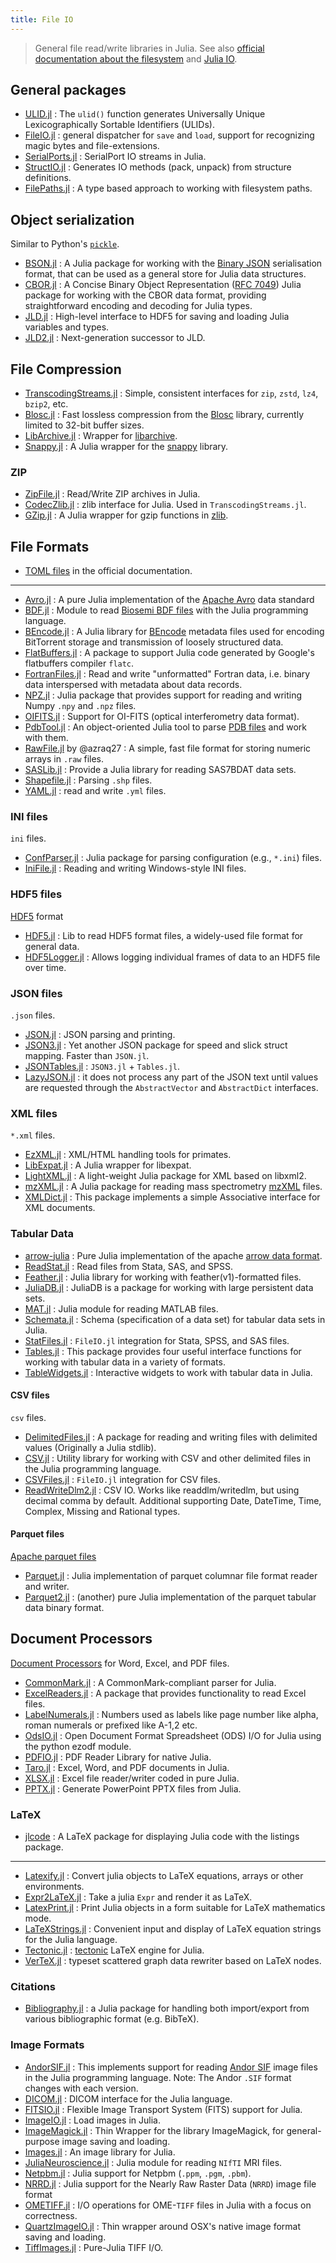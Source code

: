 ```yaml
---
title: File IO
---
```


> General file read/write libraries in Julia.
> See also [official documentation about the filesystem](https://docs.julialang.org/en/v1/base/file/) and [Julia IO](https://github.com/JuliaIO).

## General packages

- [ULID.jl](https://github.com/ararslan/ULID.jl) : The `ulid()` function generates Universally Unique Lexicographically Sortable Identifiers (ULIDs).
- [FileIO.jl](https://github.com/JuliaIO/FileIO.jl) : general dispatcher for `save` and `load`, support for recognizing magic bytes and file-extensions.
- [SerialPorts.jl](https://github.com/JuliaIO/SerialPorts.jl) : SerialPort IO streams in Julia.
- [StructIO.jl](https://github.com/JuliaIO/StructIO.jl) : Generates IO methods (pack, unpack) from structure definitions.
- [FilePaths.jl](https://github.com/rofinn/FilePaths.jl) :  A type based approach to working with filesystem paths.

## Object serialization

Similar to Python's [`pickle`](https://docs.python.org/3/library/pickle.html).

- [BSON.jl](https://github.com/JuliaIO/BSON.jl) : A Julia package for working with the [Binary JSON](https://datatracker.ietf.org/doc/html/rfc7049) serialisation format, that can be used as a general store for Julia data structures.
- [CBOR.jl](https://github.com/JuliaIO/CBOR.jl) : A Concise Binary Object Representation ([RFC 7049](https://datatracker.ietf.org/doc/html/rfc7049)) Julia package for working with the CBOR data format, providing straightforward encoding and decoding for Julia types.
- [JLD.jl](https://github.com/JuliaIO/JLD.jl) : High-level interface to HDF5 for saving and loading Julia variables and types.
- [JLD2.jl](https://github.com/JuliaIO/JLD2.jl) : Next-generation successor to JLD.

## File Compression

- [TranscodingStreams.jl](https://github.com/JuliaIO/TranscodingStreams.jl) : Simple, consistent interfaces for `zip`, `zstd`, `lz4`, `bzip2`, etc.
- [Blosc.jl](https://github.com/JuliaIO/Blosc.jl) : Fast lossless compression from the [Blosc](https://www.blosc.org/) library, currently limited to 32-bit buffer sizes.
- [LibArchive.jl](https://github.com/yuyichao/LibArchive.jl) : Wrapper for [libarchive](https://www.libarchive.org/).
- [Snappy.jl](https://github.com/JuliaIO/Snappy.jl) : A Julia wrapper for the [snappy](https://google.github.io/snappy/) library.

### ZIP

- [ZipFile.jl](https://github.com/fhs/ZipFile.jl) : Read/Write ZIP archives in Julia.
- [CodecZlib.jl](https://github.com/JuliaIO/CodecZlib.jl) : zlib interface for Julia. Used in `TranscodingStreams.jl`.
- [GZip.jl](https://github.com/JuliaIO/GZip.jl) : A Julia wrapper for gzip functions in [zlib](https://zlib.net/).

## File Formats

- [TOML files](https://docs.julialang.org/en/v1/stdlib/TOML/) in the official documentation.

---

- [Avro.jl](https://github.com/JuliaData/Avro.jl) : A pure Julia implementation of the [Apache Avro](https://avro.apache.org/docs/current/index.html) data standard
- [BDF.jl](https://github.com/sam81/BDF.jl) : Module to read [Biosemi BDF files](https://www.biosemi.com/faq/file_format.htm) with the Julia programming language.
- [BEncode.jl](https://github.com/joshuamiller/BEncode.jl) : A Julia library for [BEncode](https://en.wikipedia.org/wiki/Bencode) metadata files used for encoding BitTorrent storage and transmission of loosely structured data.
- [FlatBuffers.jl](https://github.com/JuliaData/FlatBuffers.jl) : A package to support Julia code generated by Google's flatbuffers compiler `flatc`.
- [FortranFiles.jl](https://github.com/traktofon/FortranFiles.jl) : Read and write "unformatted" Fortran data, i.e. binary data interspersed with metadata about data records.
- [NPZ.jl](https://github.com/fhs/NPZ.jl) : Julia package that provides support for reading and writing Numpy `.npy` and `.npz` files.
- [OIFITS.jl](https://github.com/emmt/OIFITS.jl) : Support for OI-FITS (optical interferometry data format).
- [PdbTool.jl](https://github.com/christophfeinauer/PdbTool.jl) : An object-oriented Julia tool to parse [PDB files](https://www.rcsb.org) and work with them.
- [RawFile.jl](https://github.com/azraq27/RawFile.jl) by @azraq27 : A simple, fast file format for storing numeric arrays in `.raw` files.
- [SASLib.jl](https://github.com/tk3369/SASLib.jl) : Provide a Julia library for reading SAS7BDAT data sets.
- [Shapefile.jl](https://github.com/JuliaGeo/Shapefile.jl) : Parsing `.shp` files.
- [YAML.jl](https://github.com/JuliaData/YAML.jl) : read and write `.yml` files.



### INI files

`ini` files.

- [ConfParser.jl](https://github.com/JuliaIO/ConfParser.jl) : Julia package for parsing configuration (e.g., `*.ini`) files.
- [IniFile.jl](https://github.com/JuliaIO/IniFile.jl) : Reading and writing Windows-style INI files.

### HDF5 files

[HDF5](https://www.hdfgroup.org/solutions/hdf5/) format

- [HDF5.jl](https://github.com/JuliaIO/HDF5.jl) : Lib to read HDF5 format files, a widely-used file format for general data.
- [HDF5Logger.jl](https://github.com/tuckermcclure/HDF5Logger.jl) : Allows logging individual frames of data to an HDF5 file over time.

### JSON files

`.json` files.

- [JSON.jl](https://github.com/JuliaIO/JSON.jl) : JSON parsing and printing.
- [JSON3.jl](https://github.com/quinnj/JSON3.jl) : Yet another JSON package for speed and slick struct mapping. Faster than `JSON.jl`.
- [JSONTables.jl](https://github.com/JuliaData/JSONTables.jl) : `JSON3.jl` + `Tables.jl`.
- [LazyJSON.jl](https://github.com/JuliaCloud/LazyJSON.jl) : it does not process any part of the JSON text until values are requested through the `AbstractVector` and `AbstractDict` interfaces.

### XML files

`*.xml` files.

- [EzXML.jl](https://github.com/JuliaIO/EzXML.jl) : XML/HTML handling tools for primates.
- [LibExpat.jl](https://github.com/JuliaIO/LibExpat.jl) : A Julia wrapper for libexpat.
- [LightXML.jl](https://github.com/JuliaIO/LightXML.jl) : A light-weight Julia package for XML based on libxml2.
- [mzXML.jl](https://github.com/timholy/mzXML.jl) : A Julia package for reading mass spectrometry [mzXML](https://en.wikipedia.org/wiki/Mass_spectrometry_data_format) files.
- [XMLDict.jl](https://github.com/JuliaCloud/XMLDict.jl) : This package implements a simple Associative interface for XML documents.

### Tabular Data

- [arrow-julia](https://github.com/apache/arrow-julia) : Pure Julia implementation of the apache [arrow data format](https://arrow.apache.org/).
- [ReadStat.jl](https://github.com/queryverse/ReadStat.jl) : Read files from Stata, SAS, and SPSS.
- [Feather.jl](https://github.com/JuliaData/Feather.jl) : Julia library for working with feather(v1)-formatted files.
- [JuliaDB.jl](https://github.com/JuliaData/JuliaDB.jl) : JuliaDB is a package for working with large persistent data sets.
- [MAT.jl](https://github.com/JuliaIO/MAT.jl) : Julia module for reading MATLAB files.
- [Schemata.jl](https://github.com/JockLawrie/Schemata.jl) : Schema (specification of a data set) for tabular data sets in Julia.
- [StatFiles.jl](https://github.com/queryverse/StatFiles.jl) : `FileIO.jl` integration for Stata, SPSS, and SAS files.
- [Tables.jl](https://github.com/JuliaData/Tables.jl) : This package provides four useful interface functions for working with tabular data in a variety of formats.
- [TableWidgets.jl](https://github.com/piever/TableWidgets.jl) : Interactive widgets to work with tabular data in Julia.

#### CSV files

`csv` files.

- [DelimitedFiles.jl](https://github.com/JuliaData/DelimitedFiles.jl) : A package for reading and writing files with delimited values (Originally a Julia stdlib).
- [CSV.jl](https://github.com/JuliaData/CSV.jl) : Utility library for working with CSV and other delimited files in the Julia programming language.
- [CSVFiles.jl](https://github.com/queryverse/CSVFiles.jl) : `FileIO.jl` integration for CSV files.
- [ReadWriteDlm2.jl](https://github.com/strickek/ReadWriteDlm2.jl) : CSV IO. Works like readdlm/writedlm, but using decimal comma by default. Additional supporting Date, DateTime, Time, Complex, Missing and Rational types.

#### Parquet files

[Apache parquet files](https://en.wikipedia.org/wiki/Apache_Parquet)

- [Parquet.jl](https://github.com/JuliaIO/Parquet.jl) : Julia implementation of parquet columnar file format reader and writer.
- [Parquet2.jl](https://gitlab.com/ExpandingMan/Parquet2.jl) : (another) pure Julia implementation of the parquet tabular data binary format.

## Document Processors

[Document Processors](https://en.wikipedia.org/wiki/Document_processor) for Word, Excel, and PDF files.

- [CommonMark.jl](https://github.com/MichaelHatherly/CommonMark.jl) : A CommonMark-compliant parser for Julia.
- [ExcelReaders.jl](https://github.com/queryverse/ExcelReaders.jl) : A package that provides functionality to read Excel files.
- [LabelNumerals.jl](https://github.com/sambitdash/LabelNumerals.jl) : Numbers used as labels like page number like alpha, roman numerals or prefixed like A-1,2 etc.
- [OdsIO.jl](https://github.com/sylvaticus/OdsIO.jl) : Open Document Format Spreadsheet (ODS) I/O for Julia using the python ezodf module.
- [PDFIO.jl](https://github.com/sambitdash/PDFIO.jl) : PDF Reader Library for native Julia.
- [Taro.jl](https://github.com/aviks/Taro.jl) : Excel, Word, and PDF documents in Julia.
- [XLSX.jl](https://github.com/felipenoris/XLSX.jl) : Excel file reader/writer coded in pure Julia.
- [PPTX.jl](https://github.com/ASML-Labs/PPTX.jl) : Generate PowerPoint PPTX files from Julia.

### LaTeX

- [jlcode](https://github.com/wg030/jlcode) : A LaTeX package for displaying Julia code with the listings package.

---

- [Latexify.jl](https://github.com/korsbo/Latexify.jl) : Convert julia objects to LaTeX equations, arrays or other environments.
- [Expr2LaTeX.jl](https://github.com/oxinabox/Expr2LaTeX.jl) : Take a julia `Expr` and render it as LaTeX.
- [LatexPrint.jl](https://github.com/scheinerman/LatexPrint.jl) : Print Julia objects in a form suitable for LaTeX mathematics mode.
- [LaTeXStrings.jl](https://github.com/stevengj/LaTeXStrings.jl) : Convenient input and display of LaTeX equation strings for the Julia language.
- [Tectonic.jl](https://github.com/MichaelHatherly/Tectonic.jl) : [tectonic](https://github.com/tectonic-typesetting/tectonic) LaTeX engine for Julia.
- [VerTeX.jl](https://github.com/chakravala/VerTeX.jl) : typeset scattered graph data rewriter based on LaTeX nodes.

### Citations

- [Bibliography.jl](https://github.com/Humans-of-Julia/Bibliography.jl) : a Julia package for handling both import/export from various bibliographic format (e.g. BibTeX).

### Image Formats

- [AndorSIF.jl](https://github.com/JuliaIO/AndorSIF.jl) : This implements support for reading [Andor SIF](https://andor.oxinst.com/support/) image files in the Julia programming language. Note: The Andor `.SIF` format changes with each version.
- [DICOM.jl](https://github.com/JuliaHealth/DICOM.jl) : DICOM interface for the Julia language.
- [FITSIO.jl](https://github.com/JuliaAstro/FITSIO.jl) : Flexible Image Transport System (FITS) support for Julia.
- [ImageIO.jl](https://github.com/JuliaIO/ImageIO.jl) : Load images in Julia.
- [ImageMagick.jl](https://github.com/JuliaIO/ImageMagick.jl) : Thin Wrapper for the library ImageMagick, for general-purpose image saving and loading.
- [Images.jl](https://github.com/JuliaImages/Images.jl) : An image library for Julia.
- [JuliaNeuroscience.jl](https://github.com/JuliaNeuroscience/NIfTI.jl) : Julia module for reading `NIfTI` MRI files.
- [Netpbm.jl](https://github.com/JuliaIO/Netpbm.jl) : Julia support for Netpbm (`.ppm`, `.pgm`, `.pbm`).
- [NRRD.jl](https://github.com/JuliaIO/NRRD.jl) : Julia support for the Nearly Raw Raster Data (`NRRD`) image file format
- [OMETIFF.jl](https://github.com/tlnagy/OMETIFF.jl) : I/O operations for OME-`TIFF` files in Julia with a focus on correctness.
- [QuartzImageIO.jl](https://github.com/JuliaIO/QuartzImageIO.jl) : Thin wrapper around OSX's native image format saving and loading.
- [TiffImages.jl](https://github.com/tlnagy/TiffImages.jl) : Pure-Julia TIFF I/O.
